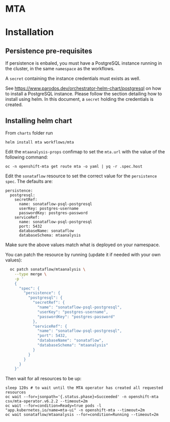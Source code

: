 MTA
===========

# Installation
## Persistence pre-requisites
If persistence is enbaled, you must have a PostgreSQL instance running in the cluster, in the same `namespace` as the workflows.

A `secret` containing the instance credentials must exists as well. 

See https://www.parodos.dev/orchestrator-helm-chart/postgresql on how to install a PostgreSQL instance. Please follow the section detailing how to install using helm. In this document, a `secret` holding the credentials is created.

## Installing helm chart 
From `charts` folder run 
```console
helm install mta workflows/mta
```

Edit the `mtaanalysis-props` confimap to set the `mta.url` with the value of the following command:
```console
oc -n openshift-mta get route mta -o yaml | yq -r .spec.host
```

Edit the `sonataflow` resource to set the correct value for the `persistence` `spec`.
The defaults are:
```
persistence:
  postgresql:
    secretRef:
      name: sonataflow-psql-postgresql
      userKey: postgres-username
      passwordKey: postgres-password
    serviceRef:
      name: sonataflow-psql-postgresql
      port: 5432
      databaseName: sonataflow
      databaseSchema: mtaanalysis
```

Make sure the above values match what is deployed on your namespace.

You can patch the resource by running (update it if needed with your own values):
```bash
  oc patch sonataflow/mtaanalysis \
    --type merge \
    -p '
    {
      "spec": {
        "persistence": {
          "postgresql": {
            "secretRef": {
              "name": "sonataflow-psql-postgresql",
              "userKey": "postgres-username",
              "passwordKey": "postgres-password"
            },
            "serviceRef": {
              "name": "sonataflow-psql-postgresql",
              "port": 5432,
              "databaseName": "sonataflow",
              "databaseSchema": "mtaanalysis"
            }
          }
        }
      }
    }'
```

Then wait for all resources to be up:
```console
sleep 120s # to wait until the MTA operator has created all requested resources
oc wait --for=jsonpath='{.status.phase}=Succeeded' -n openshift-mta csv/mta-operator.v6.2.2 --timeout=2m
oc wait --for=condition=Ready=true pods -l "app.kubernetes.io/name=mta-ui" -n openshift-mta --timeout=2m
oc wait sonataflow/mtaanalysis --for=condition=Running --timeout=2m
```

